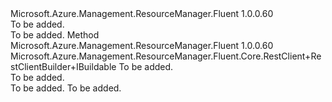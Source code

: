 <Type Name="RestClient+RestClientBuilder+IWithEnvironment" FullName="Microsoft.Azure.Management.ResourceManager.Fluent.Core.RestClient+RestClientBuilder+IWithEnvironment">
  <TypeSignature Language="C#" Value="public interface RestClient.RestClientBuilder.IWithEnvironment" />
  <TypeSignature Language="ILAsm" Value=".class nested public interface auto ansi abstract RestClient/RestClientBuilder/IWithEnvironment" />
  <TypeSignature Language="DocId" Value="T:Microsoft.Azure.Management.ResourceManager.Fluent.Core.RestClient.RestClientBuilder.IWithEnvironment" />
  <TypeSignature Language="VB.NET" Value="Public Interface RestClient.RestClientBuilder.IWithEnvironment" />
  <TypeSignature Language="F#" Value="type RestClient.RestClientBuilder.IWithEnvironment = interface" />
  <AssemblyInfo>
    <AssemblyName>Microsoft.Azure.Management.ResourceManager.Fluent</AssemblyName>
    <AssemblyVersion>1.0.0.60</AssemblyVersion>
  </AssemblyInfo>
  <Interfaces />
  <Docs>
    <summary>To be added.</summary>
    <remarks>To be added.</remarks>
  </Docs>
  <Members>
    <Member MemberName="WithEnvironment">
      <MemberSignature Language="C#" Value="public Microsoft.Azure.Management.ResourceManager.Fluent.Core.RestClient.RestClientBuilder.IBuildable WithEnvironment (Microsoft.Azure.Management.ResourceManager.Fluent.AzureEnvironment environment);" />
      <MemberSignature Language="ILAsm" Value=".method public hidebysig newslot virtual instance class Microsoft.Azure.Management.ResourceManager.Fluent.Core.RestClient/RestClientBuilder/IBuildable WithEnvironment(class Microsoft.Azure.Management.ResourceManager.Fluent.AzureEnvironment environment) cil managed" />
      <MemberSignature Language="DocId" Value="M:Microsoft.Azure.Management.ResourceManager.Fluent.Core.RestClient.RestClientBuilder.IWithEnvironment.WithEnvironment(Microsoft.Azure.Management.ResourceManager.Fluent.AzureEnvironment)" />
      <MemberSignature Language="VB.NET" Value="Public Function WithEnvironment (environment As AzureEnvironment) As RestClient.RestClientBuilder.IBuildable" />
      <MemberSignature Language="F#" Value="abstract member WithEnvironment : Microsoft.Azure.Management.ResourceManager.Fluent.AzureEnvironment -&gt; Microsoft.Azure.Management.ResourceManager.Fluent.Core.RestClient.RestClientBuilder.IBuildable" Usage="iWithEnvironment.WithEnvironment environment" />
      <MemberType>Method</MemberType>
      <AssemblyInfo>
        <AssemblyName>Microsoft.Azure.Management.ResourceManager.Fluent</AssemblyName>
        <AssemblyVersion>1.0.0.60</AssemblyVersion>
      </AssemblyInfo>
      <ReturnValue>
        <ReturnType>Microsoft.Azure.Management.ResourceManager.Fluent.Core.RestClient+RestClientBuilder+IBuildable</ReturnType>
      </ReturnValue>
      <Parameters>
        <Parameter Name="environment" Type="Microsoft.Azure.Management.ResourceManager.Fluent.AzureEnvironment" />
      </Parameters>
      <Docs>
        <param name="environment">To be added.</param>
        <summary>To be added.</summary>
        <returns>To be added.</returns>
        <remarks>To be added.</remarks>
      </Docs>
    </Member>
  </Members>
</Type>